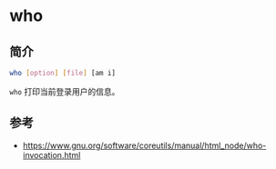 # who

## 简介

```bash
who [option] [file] [am i]
```

`who` 打印当前登录用户的信息。



## 参考

- https://www.gnu.org/software/coreutils/manual/html_node/who-invocation.html
